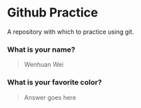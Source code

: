 # Github Practice

A repository with which to practice using git.

### What is your name?

> Wenhuan Wei


### What is your favorite color?

> Answer goes here